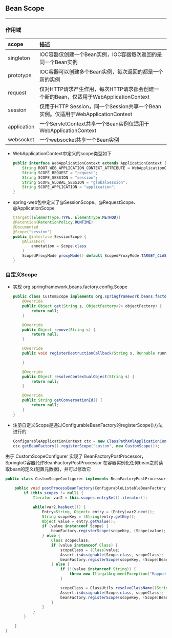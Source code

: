 ## Bean Scope 
---
### 作用域
|scope|描述|
|:-|:-|
|singleton|IOC容器仅创建一个Bean实例，IOC容器每次返回的是同一个Bean实例|
|prototype|IOC容器可以创建多个Bean实例，每次返回的都是一个新的实例|
|request|仅对HTTP请求产生作用，每次HTTP请求都会创建一个新的Bean，仅适用于WebApplicationContext|
|session|仅用于HTTP Session，同一个Session共享一个Bean实例。仅适用于WebApplicationContext|
|application|一个ServletContext共享一个Bean实例仅适用于WebApplicationContext|
|websocket|一个websocket共享一个Bean实例|仅适用于WebApplicationContext|

- WebApplicationContext中定义的scope类型如下
    ```java
    public interface WebApplicationContext extends ApplicationContext {
        String ROOT_WEB_APPLICATION_CONTEXT_ATTRIBUTE = WebApplicationContext.class.getName() + ".ROOT";
        String SCOPE_REQUEST = "request";
        String SCOPE_SESSION = "session";
        String SCOPE_GLOBAL_SESSION = "globalSession";
        String SCOPE_APPLICATION = "application";
    }
    ```

- spring-web包中定义了@SessionScope、@RequestScope、@ApplicationScope
    ```java
    @Target({ElementType.TYPE, ElementType.METHOD})
    @Retention(RetentionPolicy.RUNTIME)
    @Documented
    @Scope("session")
    public @interface SessionScope {
        @AliasFor(
            annotation = Scope.class
        )
        ScopedProxyMode proxyMode() default ScopedProxyMode.TARGET_CLASS;
    }
    ```
### 自定义Scope
- 实现 org.springframework.beans.factory.config.Scope
    ```java
    public class CustomScope implements org.springframework.beans.factory.config.Scope {
        @Override
        public Object get(String s, ObjectFactory<?> objectFactory) {
            return null;
        }
    
        @Override
        public Object remove(String s) {
            return null;
        }
    
        @Override
        public void registerDestructionCallback(String s, Runnable runnable) {
    
        }
    
        @Override
        public Object resolveContextualObject(String s) {
            return null;
        }
    
        @Override
        public String getConversationId() {
            return null;
        }
    }
    ```
- 注册自定义Scope是通过ConfigurableBeanFactory的registerScope()方法进行的

    ```java
    ConfigurableApplicationContext ctx = new ClassPathXmlApplicationContext("beans.xml");
    ctx.getBeanFactory().registerScope("custom", new CustomScope());
    ```

由于 CustomScopeConfigurer 实现了 BeanFactoryPostProcessor，SpringIoC容器允许BeanFactoryPostProcessor
在容器实例化任何bean之前读取bean的定义(配置元数据)，并可以修改它

```java
public class CustomScopeConfigurer implements BeanFactoryPostProcessor, BeanClassLoaderAware, Ordered {

    public void postProcessBeanFactory(ConfigurableListableBeanFactory beanFactory) throws BeansException {
        if (this.scopes != null) {
            Iterator var2 = this.scopes.entrySet().iterator();

            while(var2.hasNext()) {
                Entry<String, Object> entry = (Entry)var2.next();
                String scopeKey = (String)entry.getKey();
                Object value = entry.getValue();
                if (value instanceof Scope) {
                    beanFactory.registerScope(scopeKey, (Scope)value);
                } else {
                    Class scopeClass;
                    if (value instanceof Class) {
                        scopeClass = (Class)value;
                        Assert.isAssignable(Scope.class, scopeClass);
                        beanFactory.registerScope(scopeKey, (Scope)BeanUtils.instantiateClass(scopeClass));
                    } else {
                        if (!(value instanceof String)) {
                            throw new IllegalArgumentException("Mapped value [" + value + "] for scope key [" + scopeKey + "] is not an instance of required type [" + Scope.class.getName() + "] or a corresponding Class or String value indicating a Scope implementation");
                        }

                        scopeClass = ClassUtils.resolveClassName((String)value, this.beanClassLoader);
                        Assert.isAssignable(Scope.class, scopeClass);
                        beanFactory.registerScope(scopeKey, (Scope)BeanUtils.instantiateClass(scopeClass));
                    }
                }
            }
        }

    }
}
```